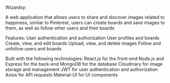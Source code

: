 Wizardsy: 

A web application that allows users to share and discover images related to happiness, similar to Pinterest, users can create boards and save images to them, as well as follow other users and their boards

Features: 
User authentication and authorization
User profiles and boards
Create, view, and edit boards
Upload, view, and delete images
Follow and unfollow users and boards


Built with the following technologies:
React.js for the front-end
Node.js and Express for the back-end
MongoDB for the database
Cloudinary for image storage and management
JWT for user authentication and authorization
Axios for API requests
Material-UI for UI components
